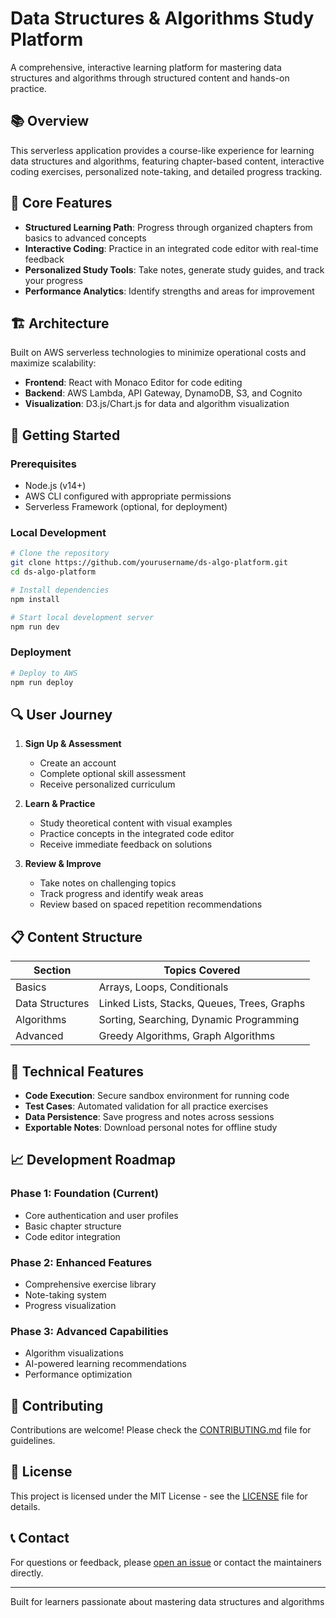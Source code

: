 # Data Structures & Algorithms Study Platform

A comprehensive, interactive learning platform for mastering data structures and algorithms through structured content and hands-on practice.

## 📚 Overview

This serverless application provides a course-like experience for learning data structures and algorithms, featuring chapter-based content, interactive coding exercises, personalized note-taking, and detailed progress tracking.

## 🎯 Core Features

- **Structured Learning Path**: Progress through organized chapters from basics to advanced concepts
- **Interactive Coding**: Practice in an integrated code editor with real-time feedback
- **Personalized Study Tools**: Take notes, generate study guides, and track your progress
- **Performance Analytics**: Identify strengths and areas for improvement

## 🏗️ Architecture

Built on AWS serverless technologies to minimize operational costs and maximize scalability:

- **Frontend**: React with Monaco Editor for code editing
- **Backend**: AWS Lambda, API Gateway, DynamoDB, S3, and Cognito
- **Visualization**: D3.js/Chart.js for data and algorithm visualization

## 🚀 Getting Started

### Prerequisites

- Node.js (v14+)
- AWS CLI configured with appropriate permissions
- Serverless Framework (optional, for deployment)

### Local Development

```bash
# Clone the repository
git clone https://github.com/yourusername/ds-algo-platform.git
cd ds-algo-platform

# Install dependencies
npm install

# Start local development server
npm run dev
```

### Deployment

```bash
# Deploy to AWS
npm run deploy
```

## 🔍 User Journey

1. **Sign Up & Assessment**
   - Create an account
   - Complete optional skill assessment
   - Receive personalized curriculum

2. **Learn & Practice**
   - Study theoretical content with visual examples
   - Practice concepts in the integrated code editor
   - Receive immediate feedback on solutions

3. **Review & Improve**
   - Take notes on challenging topics
   - Track progress and identify weak areas
   - Review based on spaced repetition recommendations

## 📋 Content Structure

| Section | Topics Covered |
|---------|----------------|
| Basics | Arrays, Loops, Conditionals |
| Data Structures | Linked Lists, Stacks, Queues, Trees, Graphs |
| Algorithms | Sorting, Searching, Dynamic Programming |
| Advanced | Greedy Algorithms, Graph Algorithms |

## 🔧 Technical Features

- **Code Execution**: Secure sandbox environment for running code
- **Test Cases**: Automated validation for all practice exercises
- **Data Persistence**: Save progress and notes across sessions
- **Exportable Notes**: Download personal notes for offline study

## 📈 Development Roadmap

### Phase 1: Foundation (Current)
- Core authentication and user profiles
- Basic chapter structure
- Code editor integration

### Phase 2: Enhanced Features
- Comprehensive exercise library
- Note-taking system
- Progress visualization

### Phase 3: Advanced Capabilities
- Algorithm visualizations
- AI-powered learning recommendations
- Performance optimization

## 🤝 Contributing

Contributions are welcome! Please check the [CONTRIBUTING.md](CONTRIBUTING.md) file for guidelines.

## 📄 License

This project is licensed under the MIT License - see the [LICENSE](LICENSE) file for details.

## 📞 Contact

For questions or feedback, please [open an issue](https://github.com/yourusername/ds-algo-platform/issues) or contact the maintainers directly.

---

Built for learners passionate about mastering data structures and algorithms